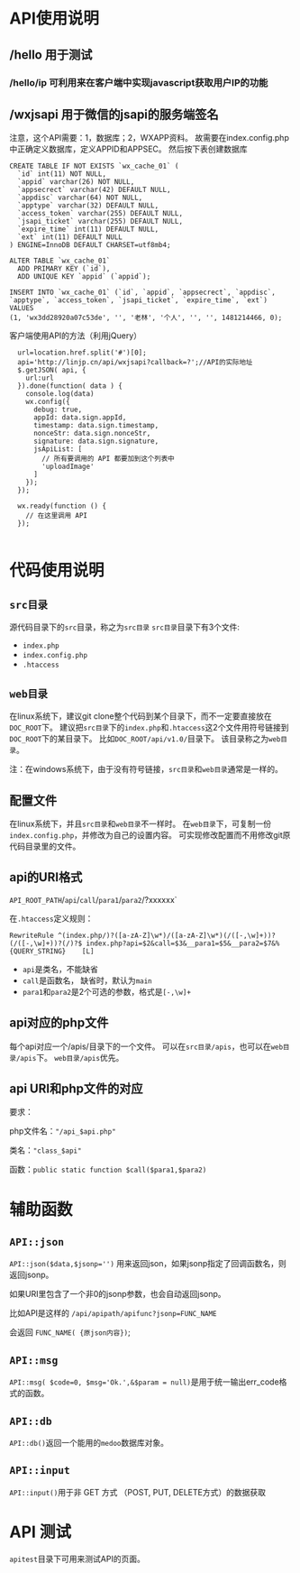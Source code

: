﻿# API使用说明

## /hello 用于测试

### /hello/ip 可利用来在客户端中实现javascript获取用户IP的功能

## /wxjsapi 用于微信的jsapi的服务端签名
注意，这个API需要：1，数据库；2，WXAPP资料。
故需要在index.config.php中正确定义数据库，定义APPID和APPSEC。
然后按下表创建数据库
```
CREATE TABLE IF NOT EXISTS `wx_cache_01` (
  `id` int(11) NOT NULL,
  `appid` varchar(26) NOT NULL,
  `appsecrect` varchar(42) DEFAULT NULL,
  `appdisc` varchar(64) NOT NULL,
  `apptype` varchar(32) DEFAULT NULL,
  `access_token` varchar(255) DEFAULT NULL,
  `jsapi_ticket` varchar(255) DEFAULT NULL,
  `expire_time` int(11) DEFAULT NULL,
  `ext` int(11) DEFAULT NULL
) ENGINE=InnoDB DEFAULT CHARSET=utf8mb4;

ALTER TABLE `wx_cache_01`
  ADD PRIMARY KEY (`id`),
  ADD UNIQUE KEY `appid` (`appid`);

INSERT INTO `wx_cache_01` (`id`, `appid`, `appsecrect`, `appdisc`, `apptype`, `access_token`, `jsapi_ticket`, `expire_time`, `ext`) VALUES
(1, 'wx3dd28920a07c53de', '', '老林', '个人', '', '', 1481214466, 0);

```


客户端使用API的方法（利用jQuery） 
```
  url=location.href.split('#')[0];
  api='http://linjp.cn/api/wxjsapi?callback=?';//API的实际地址
  $.getJSON( api, {
    url:url
  }).done(function( data ) {
    console.log(data)
    wx.config({
      debug: true,
      appId: data.sign.appId,
      timestamp: data.sign.timestamp,
      nonceStr: data.sign.nonceStr,
      signature: data.sign.signature,
      jsApiList: [
        // 所有要调用的 API 都要加到这个列表中
        'uploadImage'
      ]
    });
  });
  
  wx.ready(function () {
    // 在这里调用 API
  });
  
```

# 代码使用说明

## `src目录`
源代码目录下的`src`目录，称之为`src目录`
`src目录`目录下有3个文件:
- `index.php`
- `index.config.php`
- `.htaccess`

## `web目录`
在linux系统下，建议git clone整个代码到某个目录下，而不一定要直接放在`DOC_ROOT`下。
建议把`src目录`下的`index.php`和`.htaccess`这2个文件用符号链接到`DOC_ROOT`下的某目录下。
比如`DOC_ROOT/api/v1.0/`目录下。
该目录称之为`web目录`。

注：在windows系统下，由于没有符号链接，`src目录`和`web目录`通常是一样的。

## 配置文件
在linux系统下，并且`src目录`和`web目录`不一样时。
在`web目录`下，可复制一份`index.config.php`，并修改为自己的设置内容。
可实现修改配置而不用修改git原代码目录里的文件。

## api的URI格式
`API_ROOT_PATH`/`api`/`call`/`para1`/`para2`/?xxxxxx`


在`.htaccess`定义规则：

`RewriteRule ^(index.php/)?([a-zA-Z]\w*)/([a-zA-Z]\w*)(/([-,\w]+))?(/([-,\w]+))?(/)?$ index.php?api=$2&call=$3&__para1=$5&__para2=$7&%{QUERY_STRING}	[L]`

- `api`是类名，不能缺省
- `call`是函数名， 缺省时，默认为`main`
- `para1`和`para2`是2个可选的参数，格式是`[-,\w]+`

## api对应的php文件

每个api对应一个/apis/目录下的一个文件。
可以在`src目录/apis`，也可以在`web目录/apis`下。
`web目录/apis`优先。

## api URI和php文件的对应
要求：

php文件名：`"/api_$api.php"`

类名：`"class_$api"`

函数：`public static function $call($para1,$para2)`

# 辅助函数

## `API::json`
`API::json($data,$jsonp='')`
用来返回json，如果jsonp指定了回调函数名，则返回jsonp。

如果URI里包含了一个非0的jsonp参数，也会自动返回jsonp。

比如API是这样的 `/api/apipath/apifunc?jsonp=FUNC_NAME`

会返回 `FUNC_NAME( {原json内容})`;


## `API::msg`
`API::msg( $code=0, $msg='Ok.',&$param = null)`是用于统一输出err_code格式的函数。

## `API::db`
`API::db()`返回一个能用的`medoo`数据库对象。

## `API::input`
`API::input()`用于非 GET 方式 （POST, PUT, DELETE方式）的数据获取

# API 测试
`apitest`目录下可用来测试API的页面。